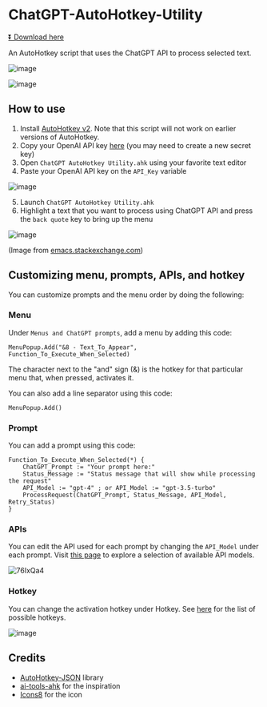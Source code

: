 # ChatGPT-AutoHotkey-Utility

[⏬ Download here](https://github.com/kdalanon/ChatGPT-AutoHotkey-Utility/releases/latest)

An AutoHotkey script that uses the ChatGPT API to process selected text.

![image](https://github.com/kdalanon/ChatGPT-AutoHotkey-Utility/assets/123705491/e5076d79-26ad-4680-83ee-032a6a805d40)

![image](https://github.com/kdalanon/ChatGPT-AutoHotkey-Utility/assets/123705491/3b1349c8-619f-4cf9-b82f-2289845a4b71)

## How to use

1. Install [AutoHotkey v2](https://www.autohotkey.com/). Note that this script will not work on earlier versions of AutoHotkey.
2. Copy your OpenAI API key [here](https://platform.openai.com/account/api-keys) (you may need to create a new secret key‍)
3. Open `ChatGPT AutoHotkey Utility.ahk` using your favorite text editor
4. Paste your OpenAI API key on the `API_Key` variable

![image](https://github.com/kdalanon/ChatGPT-AutoHotkey-Utility/assets/123705491/a77d1a7d-628b-4155-83ba-2b5569442a50)

5. Launch `ChatGPT AutoHotkey Utility.ahk`
6. Highlight a text that you want to process using ChatGPT API and press the `back quote` key to bring up the menu

![image](https://github.com/kdalanon/ChatGPT-AutoHotkey-Utility/assets/123705491/7615e7b5-c4f0-4a8f-9608-669a021ac38d)

(Image from [emacs.stackexchange.com](https://emacs.stackexchange.com/questions/16749/how-to-set-emacs-to-recognize-backtick-and-tilde-with-a-colemak-keyboard-layout))

## Customizing menu, prompts, APIs, and hotkey

You can customize prompts and the menu order by doing the following:

### Menu

Under `Menus and ChatGPT prompts`, add a menu by adding this code:

```AutoHotkey
MenuPopup.Add("&8 - Text_To_Appear", Function_To_Execute_When_Selected)
```

The character next to the "and" sign (&) is the hotkey for that particular menu that, when pressed, activates it.

You can also add a line separator using this code:

```AutoHotkey
MenuPopup.Add()
```

### Prompt

You can add a prompt using this code:

```AutoHotkey
Function_To_Execute_When_Selected(*) {
    ChatGPT_Prompt := "Your prompt here:"
    Status_Message := "Status message that will show while processing the request"
    API_Model := "gpt-4" ; or API_Model := "gpt-3.5-turbo"
    ProcessRequest(ChatGPT_Prompt, Status_Message, API_Model, Retry_Status)
}
```

### APIs

You can edit the API used for each prompt by changing the `API_Model` under each prompt. Visit [this page](https://platform.openai.com/docs/models/gpt-4-turbo-and-gpt-4) to explore a selection of available API models.

![76IxQa4](https://github.com/kdalanon/ChatGPT-AutoHotkey-Utility/assets/123705491/7bd23815-78d8-4629-b69b-7fcea3be5f28)

### Hotkey

You can change the activation hotkey under Hotkey. See [here](https://www.autohotkey.com/docs/v2/KeyList.htm) for the list of possible hotkeys.

![image](https://github.com/kdalanon/ChatGPT-AutoHotkey-Utility/assets/123705491/da257ab3-05d0-4779-87a2-0a2ba6270255)

## Credits

- [AutoHotkey-JSON](https://github.com/cocobelgica/AutoHotkey-JSON) library
- [ai-tools-ahk](https://github.com/ecornell/ai-tools-ahk) for the inspiration
- [Icons8](https://icons8.com/icon/kTuxVYRKeKEY/chatgpt) for the icon
